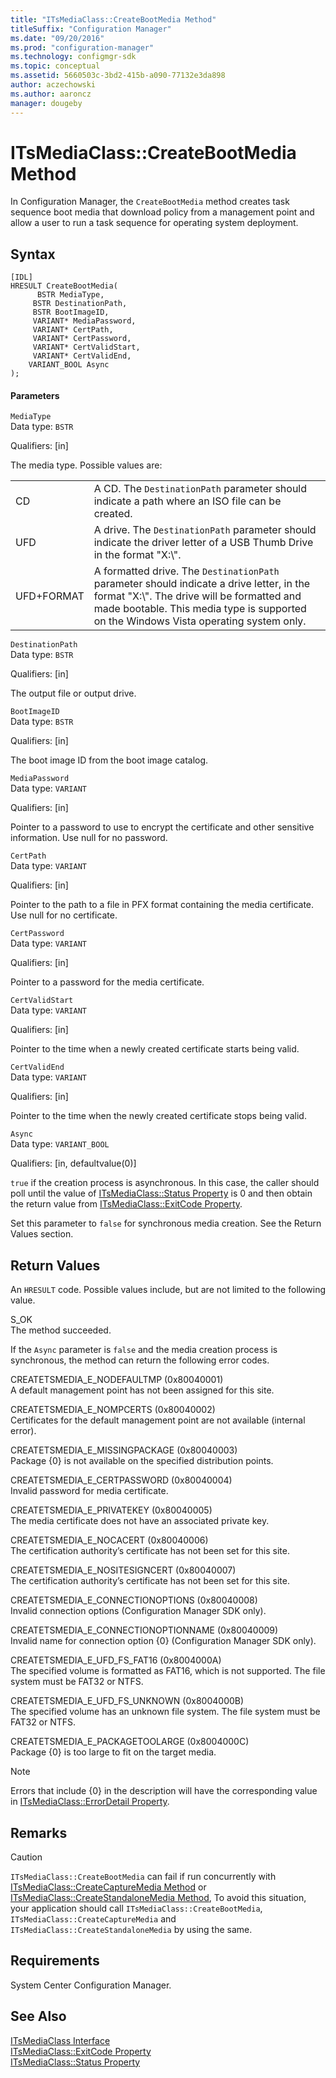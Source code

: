 ```yaml
---
title: "ITsMediaClass::CreateBootMedia Method"
titleSuffix: "Configuration Manager"
ms.date: "09/20/2016"
ms.prod: "configuration-manager"
ms.technology: configmgr-sdk
ms.topic: conceptual
ms.assetid: 5660503c-3bd2-415b-a090-77132e3da898
author: aczechowski
ms.author: aaroncz
manager: dougeby
---
```

# ITsMediaClass::CreateBootMedia Method
In Configuration Manager, the `CreateBootMedia` method creates task sequence boot media that download policy from a management point and allow a user to run a task sequence for operating system deployment.  

## Syntax  

```  
[IDL]  
HRESULT CreateBootMedia(  
      BSTR MediaType,  
     BSTR DestinationPath,  
     BSTR BootImageID,  
     VARIANT* MediaPassword,  
     VARIANT* CertPath,  
     VARIANT* CertPassword,  
     VARIANT* CertValidStart,  
     VARIANT* CertValidEnd,  
    VARIANT_BOOL Async  
);  
```  

#### Parameters  
 `MediaType`  
 Data type: `BSTR`  

 Qualifiers: [in]  

 The media type. Possible values are:  

|||  
|-|-|  
|CD|A CD. The `DestinationPath` parameter should indicate a path where an ISO file can be created.|  
|UFD|A drive. The `DestinationPath` parameter should indicate the driver letter of a USB Thumb Drive in the format "X:\\".|  
|UFD+FORMAT|A formatted drive. The `DestinationPath` parameter should indicate a drive letter, in the format "X:\\". The drive will be formatted and made bootable. This media type is supported on the Windows Vista operating system only.|  

 `DestinationPath`  
 Data type: `BSTR`  

 Qualifiers: [in]  

 The output file or output drive.  

 `BootImageID`  
 Data type: `BSTR`  

 Qualifiers: [in]  

 The boot image ID from the boot image catalog.  

 `MediaPassword`  
 Data type: `VARIANT`  

 Qualifiers: [in]  

 Pointer to a password to use to encrypt the certificate and other sensitive information. Use null for no password.  

 `CertPath`  
 Data type: `VARIANT`  

 Qualifiers: [in]  

 Pointer to the path to a file in PFX format containing the media certificate. Use null for no certificate.  

 `CertPassword`  
 Data type: `VARIANT`  

 Qualifiers: [in]  

 Pointer to a password for the media certificate.  

 `CertValidStart`  
 Data type: `VARIANT`  

 Qualifiers: [in]  

 Pointer to the time when a newly created certificate starts being valid.  

 `CertValidEnd`  
 Data type: `VARIANT`  

 Qualifiers: [in]  

 Pointer to the time when the newly created certificate stops being valid.  

 `Async`  
 Data type: `VARIANT_BOOL`  

 Qualifiers: [in, defaultvalue(0)]  

 `true` if the creation process is asynchronous. In this case, the caller should poll until the value of [ITsMediaClass::Status Property](../../../develop/reference/misc/itsmediaclass--status-property.md) is 0 and then obtain the return value from [ITsMediaClass::ExitCode Property](../../../develop/reference/misc/itsmediaclass--exitcode-property.md).  

 Set this parameter to `false` for synchronous media creation. See the Return Values section.  

## Return Values  
 An `HRESULT` code. Possible values include, but are not limited to the following value.  

 S_OK  
 The method succeeded.  

 If the `Async` parameter is `false` and the media creation process is synchronous, the method can return the following error codes.  

 CREATETSMEDIA_E_NODEFAULTMP (0x80040001)  
 A default management point has not been assigned for this site.  

 CREATETSMEDIA_E_NOMPCERTS (0x80040002)  
 Certificates for the default management point are not available (internal error).  

 CREATETSMEDIA_E_MISSINGPACKAGE (0x80040003)  
 Package {0} is not available on the specified distribution points.  

 CREATETSMEDIA_E_CERTPASSWORD (0x80040004)  
 Invalid password for media certificate.  

 CREATETSMEDIA_E_PRIVATEKEY (0x80040005)  
 The media certificate does not have an associated private key.  

 CREATETSMEDIA_E_NOCACERT (0x80040006)  
 The certification authority’s certificate has not been set for this site.  

 CREATETSMEDIA_E_NOSITESIGNCERT (0x80040007)  
 The certification authority’s certificate has not been set for this site.  

 CREATETSMEDIA_E_CONNECTIONOPTIONS (0x80040008)  
 Invalid connection options (Configuration Manager SDK only).  

 CREATETSMEDIA_E_CONNECTIONOPTIONNAME (0x80040009)  
 Invalid name for connection option {0} (Configuration Manager SDK only).  

 CREATETSMEDIA_E_UFD_FS_FAT16 (0x8004000A)  
 The specified volume is formatted as FAT16, which is not supported. The file system must be FAT32 or NTFS.  

 CREATETSMEDIA_E_UFD_FS_UNKNOWN (0x8004000B)  
 The specified volume has an unknown file system. The file system must be FAT32 or NTFS.  

 CREATETSMEDIA_E_PACKAGETOOLARGE (0x8004000C)  
 Package {0} is too large to fit on the target media.  

> [!NOTE]
>  Errors that include {0} in the description will have the corresponding value in [ITsMediaClass::ErrorDetail Property](../../../develop/reference/misc/itsmediaclass--errordetail-property.md).  

## Remarks  

> [!CAUTION]
>  `ITsMediaClass::CreateBootMedia` can fail if run concurrently with [ITsMediaClass::CreateCaptureMedia Method](../../../develop/reference/misc/itsmediaclass--createcapturemedia-method.md) or [ITsMediaClass::CreateStandaloneMedia Method](../../../develop/reference/misc/itsmediaclass--createstandalonemedia-method.md), To avoid this situation, your application should call `ITsMediaClass::CreateBootMedia`, `ITsMediaClass::CreateCaptureMedia` and `ITsMediaClass::CreateStandaloneMedia` by using the same.  

## Requirements  
 System Center Configuration Manager.  

## See Also  
 [ITsMediaClass Interface](../../../develop/reference/misc/itsmediaclass-interface.md)   
 [ITsMediaClass::ExitCode Property](../../../develop/reference/misc/itsmediaclass--exitcode-property.md)   
 [ITsMediaClass::Status Property](../../../develop/reference/misc/itsmediaclass--status-property.md)
